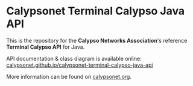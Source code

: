 # Calypsonet Terminal Calypso Java API

This is the repository for the **Calypso Networks Association**'s reference **Terminal Calypso API** for Java.

API documentation & class diagram is available online: [calypsonet.github.io/calypsonet-terminal-calypso-java-api](https://calypsonet.github.io/calypsonet-terminal-calypso-java-api)

More information can be found on [calypsonet.org](http://calypsonet.org).
